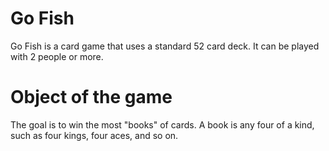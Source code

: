 # Go Fish
Go Fish is a card game that uses a standard 52 card deck. It can be played with 2 people or more.

# Object of the game
The goal is to win the most "books" of cards. A book is any four of a kind, such as four kings, four aces, and so on.
